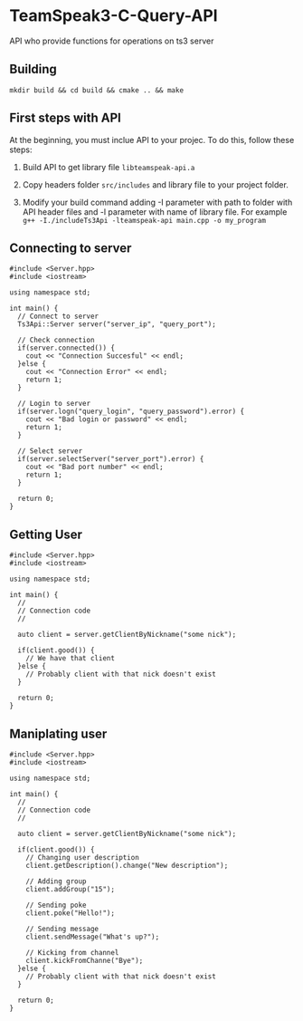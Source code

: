 # TeamSpeak3-C-Query-API
API who provide functions for operations on ts3 server

## Building
``mkdir build && cd build && cmake .. && make``

## First steps with API
At the beginning, you must inclue API to your projec.
To do this, follow these steps:

1. Build API to get library file ``libteamspeak-api.a``

2. Copy headers folder ``src/includes`` and library file to your project folder.

3. Modify your build command adding -I parameter with path to folder with API header files and -l parameter with name of library file. For example ``g++ -I./includeTs3Api -lteamspeak-api main.cpp -o my_program``

## Connecting to server
```
#include <Server.hpp>
#include <iostream>

using namespace std;

int main() {
  // Connect to server
  Ts3Api::Server server("server_ip", "query_port");
  
  // Check connection
  if(server.connected()) {
    cout << "Connection Succesful" << endl;
  }else {
    cout << "Connection Error" << endl;
    return 1;
  }
  
  // Login to server
  if(server.logn("query_login", "query_password").error) {
    cout << "Bad login or password" << endl;
    return 1;
  }
  
  // Select server
  if(server.selectServer("server_port").error) {
    cout << "Bad port number" << endl;
    return 1;
  }
  
  return 0;
}
```

## Getting User
```
#include <Server.hpp>
#include <iostream>

using namespace std;

int main() {
  //
  // Connection code
  //
  
  auto client = server.getClientByNickname("some nick");
  
  if(client.good()) {
    // We have that client
  }else {
    // Probably client with that nick doesn't exist
  }
  
  return 0;
}
```

## Maniplating user
```
#include <Server.hpp>
#include <iostream>

using namespace std;

int main() {
  //
  // Connection code
  //
  
  auto client = server.getClientByNickname("some nick");
  
  if(client.good()) {
    // Changing user description
    client.getDescription().change("New description");
    
    // Adding group
    client.addGroup("15");
    
    // Sending poke
    client.poke("Hello!");
    
    // Sending message
    client.sendMessage("What's up?");
    
    // Kicking from channel
    client.kickFromChanne("Bye");
  }else {
    // Probably client with that nick doesn't exist
  }
  
  return 0;
}
```

